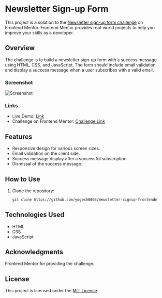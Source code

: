 # Newsletter Sign-up Form

This project is a solution to the [Newsletter sign-up form challenge](#challenge-link) on Frontend Mentor. Frontend Mentor provides real-world projects to help you improve your skills as a developer.

## Overview

The challenge is to build a newsletter sign-up form with a success message using HTML, CSS, and JavaScript. The form should include email validation and display a success message when a user subscribes with a valid email.

### Screenshot

![Screenshot](./screenshot.png)

### Links

- Live Demo: [Link](https://yogesh0808.github.io/newsletter-signup-frontendmentor/)
- Challenge on Frontend Mentor: [Challenge Link](https://www.frontendmentor.io/challenges/newsletter-signup-form-with-success-message-3FC1AZbNrv)

## Features

- Responsive design for various screen sizes.
- Email validation on the client side.
- Success message display after a successful subscription.
- Dismissal of the success message.

## How to Use

1. Clone the repository:

   ```bash
   git clone https://github.com/yogesh0808/newsletter-signup-frontendmentor.git


## Technologies Used
- HTML
- CSS
- JavaScript


## Acknowledgments
Frontend Mentor for providing the challenge.

## License
This project is licensed under the [MIT License](https://www.frontendmentor.io/).

